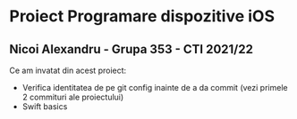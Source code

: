 # Proiect Programare dispozitive iOS
## Nicoi Alexandru - Grupa 353 - CTI 2021/22

Ce am invatat din acest proiect:
* Verifica identitatea de pe git config inainte de a da commit (vezi primele 2 commituri ale proiectului)
* Swift basics
